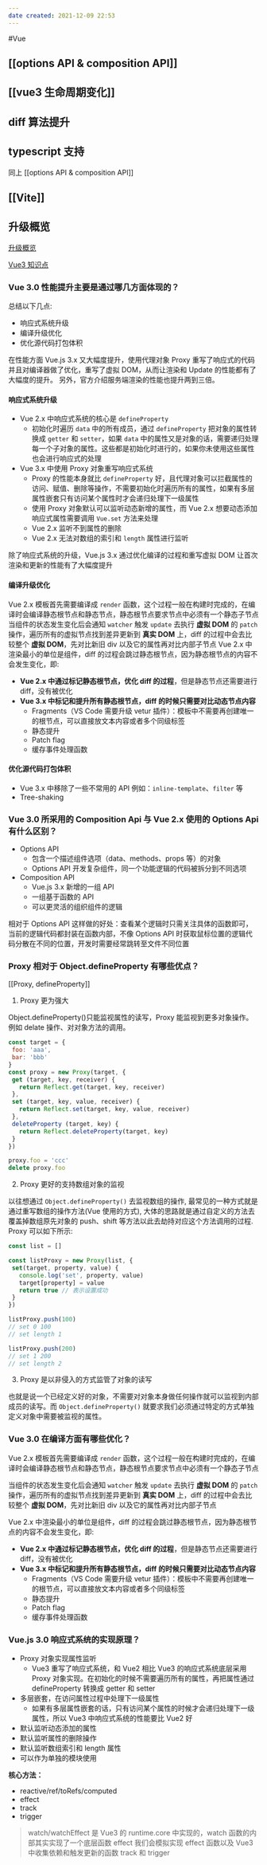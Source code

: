 ```yaml
---
date created: 2021-12-09 22:53
---
```


#Vue

## [[options API & composition API]]

## [[vue3 生命周期变化]]

## diff 算法提升

## typescript 支持

同上 [[options API & composition API]]

## [[Vite]]

## 升级概览

[升级概览](https://v3.cn.vuejs.org/guide/migration/introduction.html#%E6%A6%82%E8%A7%88)

[Vue3 知识点](https://juejin.cn/post/6977004323742220319#heading-10)

### Vue 3.0 性能提升主要是通过哪几方面体现的？

总结以下几点:

- 响应式系统升级
- 编译升级优化
- 优化源代码打包体积

在性能方面 Vue.js 3.x 又大幅度提升，使用代理对象 Proxy 重写了响应式的代码并且对编译器做了优化，重写了虚拟 DOM，从而让渲染和 Update 的性能都有了大幅度的提升。
另外，官方介绍服务端渲染的性能也提升两到三倍。

#### 响应式系统升级

- Vue 2.x 中响应式系统的核心是 `defineProperty`
  - 初始化时遍历 `data` 中的所有成员，通过 `defineProperty` 把对象的属性转换成 `getter` 和 `setter`，如果 `data` 中的属性又是对象的话，需要递归处理每一个子对象的属性。这些都是初始化时进行的，如果你未使用这些属性也会进行响应式的处理
- Vue 3.x 中使用 Proxy 对象重写响应式系统
  - Proxy 的性能本身就比 `defineProperty` 好，且代理对象可以拦截属性的访问、赋值、删除等操作，不需要初始化时遍历所有的属性，如果有多层属性嵌套只有访问某个属性时才会递归处理下一级属性
  - 使用 Proxy 对象默认可以监听动态新增的属性，而 Vue 2.x 想要动态添加响应式属性需要调用 `Vue.set` 方法来处理
  - Vue 2.x 监听不到属性的删除
  - Vue 2.x 无法对数组的索引和 `length` 属性进行监听

除了响应式系统的升级，Vue.js 3.x 通过优化编译的过程和重写虚拟 DOM 让首次渲染和更新的性能有了大幅度提升

#### 编译升级优化

Vue 2.x 模板首先需要编译成 `render` 函数，这个过程一般在构建时完成的，在编译时会编译静态根节点和静态节点，静态根节点要求节点中必须有一个静态子节点
当组件的状态发生变化后会通知 `watcher` 触发 `update` 去执行 **虚拟 DOM** 的 `patch` 操作，遍历所有的虚拟节点找到差异更新到 **真实 DOM** 上，diff 的过程中会去比较整个 **虚拟 DOM**，先对比新旧 div 以及它的属性再对比内部子节点
Vue 2.x 中渲染最小的单位是组件，diff 的过程会跳过静态根节点，因为静态根节点的内容不会发生变化，即:

- **Vue 2.x 中通过标记静态根节点，优化 diff 的过程**，但是静态节点还需要进行 diff，没有被优化
- **Vue 3.x 中标记和提升所有静态根节点，diff 的时候只需要对比动态节点内容**
  - Fragments（VS Code 需要升级 vetur 插件）：模板中不需要再创建唯一的根节点，可以直接放文本内容或者多个同级标签
  - 静态提升
  - Patch flag
  - 缓存事件处理函数

#### 优化源代码打包体积

- Vue 3.x 中移除了一些不常用的 API 例如：`inline-template`、`filter` 等
- Tree-shaking

### Vue 3.0 所采用的 Composition Api 与 Vue 2.x 使用的 Options Api 有什么区别？

- Options API
  - 包含一个描述组件选项（data、methods、props 等）的对象
  - Options API 开发复杂组件，同一个功能逻辑的代码被拆分到不同选项
- Composition API
  - Vue.js 3.x 新增的一组 API
  - 一组基于函数的 API
  - 可以更灵活的组织组件的逻辑

相对于 Options API 这样做的好处：查看某个逻辑时只需关注具体的函数即可，当前的逻辑代码都封装在函数内部，不像 Options API 时获取鼠标位置的逻辑代码分散在不同的位置，开发时需要经常跳转至文件不同位置

### Proxy 相对于 Object.defineProperty 有哪些优点？

[[Proxy, defineProperty]]

1. Proxy 更为强大

Object.defineProperty()只能监视属性的读写，Proxy 能监视到更多对象操作。例如 delate 操作、对对象方法的调用。

```javascript
const target = {
 foo: 'aaa',
 bar: 'bbb'
}
const proxy = new Proxy(target, {
 get (target, key, receiver) {
   return Reflect.get(target, key, receiver)
 },
 set (target, key, value, receiver) {
   return Reflect.set(target, key, value, receiver)
 },
 deleteProperty (target, key) {
   return Reflect.deleteProperty(target, key)
 }
})

proxy.foo = 'ccc'
delete proxy.foo
```

2. Proxy 更好的支持数组对象的监视

以往想通过 `Object.defineProperty()` 去监视数组的操作, 最常见的一种方式就是通过重写数组的操作方法(Vue 使用的方式), 大体的思路就是通过自定义的方法去覆盖掉数组原先对象的 push、shift 等方法以此去劫持对应这个方法调用的过程. Proxy 可以如下所示:

```javascript
const list = []

const listProxy = new Proxy(list, {
 set(target, property, value) {
   console.log('set', property, value)
   target[property] = value
   return true // 表示设置成功
 }
})

listProxy.push(100)
// set 0 100
// set length 1

listProxy.push(200)
// set 1 200
// set length 2
```

3. Proxy 是以非侵入的方式监管了对象的读写

也就是说一个已经定义好的对象，不需要对对象本身做任何操作就可以监视到内部成员的读写。而 `Object.defineProperty()` 就要求我们必须通过特定的方式单独定义对象中需要被监视的属性。

### Vue 3.0 在编译方面有哪些优化？

Vue 2.x 模板首先需要编译成 `render` 函数，这个过程一般在构建时完成的，在编译时会编译静态根节点和静态节点，静态根节点要求节点中必须有一个静态子节点

当组件的状态发生变化后会通知 `watcher` 触发 `update` 去执行 **虚拟 DOM** 的 `patch` 操作，遍历所有的虚拟节点找到差异更新到 **真实 DOM** 上，diff 的过程中会去比较整个 **虚拟 DOM**，先对比新旧 div 以及它的属性再对比内部子节点

Vue 2.x 中渲染最小的单位是组件，diff 的过程会跳过静态根节点，因为静态根节点的内容不会发生变化，即:

- **Vue 2.x 中通过标记静态根节点，优化 diff 的过程**，但是静态节点还需要进行 diff，没有被优化
- **Vue 3.x 中标记和提升所有静态根节点，diff 的时候只需要对比动态节点内容**
  - Fragments（VS Code 需要升级 vetur 插件）：模板中不需要再创建唯一的根节点，可以直接放文本内容或者多个同级标签
  - 静态提升
  - Patch flag
  - 缓存事件处理函数

### Vue.js 3.0 响应式系统的实现原理？

- Proxy 对象实现属性监听
  - Vue3 重写了响应式系统，和 Vue2 相比 Vue3 的响应式系统底层采用 Proxy 对象实现。在初始化的时候不需要遍历所有的属性，再把属性通过 defineProperty 转换成 getter 和 setter
- 多层嵌套，在访问属性过程中处理下一级属性
  - 如果有多层属性嵌套的话，只有访问某个属性的时候才会递归处理下一级属性，所以 Vue3 中响应式系统的性能要比 Vue2 好
- 默认监听动态添加的属性
- 默认监听属性的删除操作
- 默认监听数组索引和 length 属性
- 可以作为单独的模块使用

**核心方法：**

- reactive/ref/toRefs/computed
- effect
- track
- trigger

> watch/watchEffect 是 Vue3 的 runtime.core 中实现的，watch 函数的内部其实实现了一个底层函数 effect
> 我们会模拟实现 effect 函数以及 Vue3 中收集依赖和触发更新的函数 track 和 trigger
